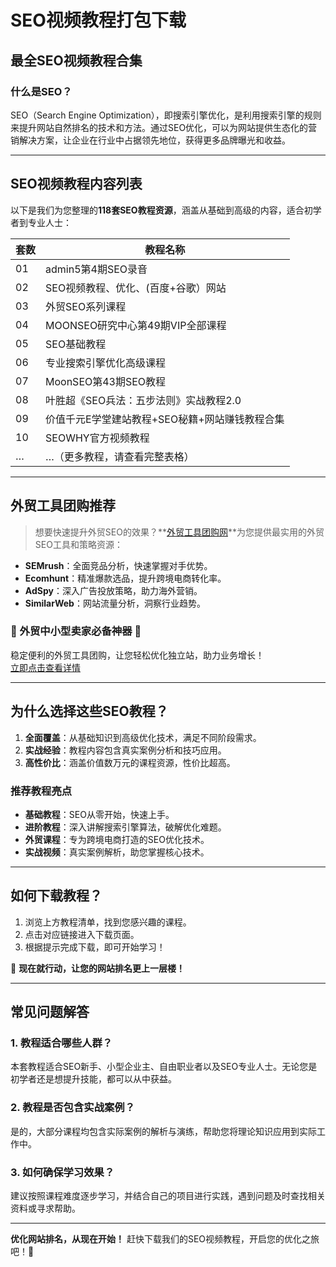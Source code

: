 # SEO视频教程打包下载

## 最全SEO视频教程合集

### 什么是SEO？

SEO（Search Engine Optimization），即搜索引擎优化，是利用搜索引擎的规则来提升网站自然排名的技术和方法。通过SEO优化，可以为网站提供生态化的营销解决方案，让企业在行业中占据领先地位，获得更多品牌曝光和收益。

---

## SEO视频教程内容列表

以下是我们为您整理的**118套SEO教程资源**，涵盖从基础到高级的内容，适合初学者到专业人士：

| 套数 | 教程名称                                                   |
| ---- | ---------------------------------------------------------- |
| 01   | admin5第4期SEO录音                                         |
| 02   | SEO视频教程、优化、(百度+谷歌）网站                        |
| 03   | 外贸SEO系列课程                                           |
| 04   | MOONSEO研究中心第49期VIP全部课程                          |
| 05   | SEO基础教程                                               |
| 06   | 专业搜索引擎优化高级课程                                   |
| 07   | MoonSEO第43期SEO教程                                      |
| 08   | 叶胜超《SEO兵法：五步法则》实战教程2.0                    |
| 09   | 价值千元E学堂建站教程+SEO秘籍+网站赚钱教程合集            |
| 10   | SEOWHY官方视频教程                                        |
| …    | …（更多教程，请查看完整表格）                             |


---

## 外贸工具团购推荐

> 想要快速提升外贸SEO的效果？**[外贸工具团购网](https://bit.ly/waimao518)**为您提供最实用的外贸SEO工具和策略资源：

- **SEMrush**：全面竞品分析，快速掌握对手优势。
- **Ecomhunt**：精准爆款选品，提升跨境电商转化率。
- **AdSpy**：深入广告投放策略，助力海外营销。
- **SimilarWeb**：网站流量分析，洞察行业趋势。

### 🌟 外贸中小型卖家必备神器 🌟  
稳定便利的外贸工具团购，让您轻松优化独立站，助力业务增长！  
[立即点击查看详情](https://bit.ly/waimao518)

---

## 为什么选择这些SEO教程？

1. **全面覆盖**：从基础知识到高级优化技术，满足不同阶段需求。
2. **实战经验**：教程内容包含真实案例分析和技巧应用。
3. **高性价比**：涵盖价值数万元的课程资源，性价比超高。

### 推荐教程亮点

- **基础教程**：SEO从零开始，快速上手。
- **进阶教程**：深入讲解搜索引擎算法，破解优化难题。
- **外贸课程**：专为跨境电商打造的SEO优化技术。
- **实战视频**：真实案例解析，助您掌握核心技术。

---

## 如何下载教程？

1. 浏览上方教程清单，找到您感兴趣的课程。
2. 点击对应链接进入下载页面。
3. 根据提示完成下载，即可开始学习！

🚀 **现在就行动，让您的网站排名更上一层楼！**

---

## 常见问题解答

### 1. 教程适合哪些人群？
本套教程适合SEO新手、小型企业主、自由职业者以及SEO专业人士。无论您是初学者还是想提升技能，都可以从中获益。

### 2. 教程是否包含实战案例？
是的，大部分课程均包含实际案例的解析与演练，帮助您将理论知识应用到实际工作中。

### 3. 如何确保学习效果？
建议按照课程难度逐步学习，并结合自己的项目进行实践，遇到问题及时查找相关资料或寻求帮助。

---

**优化网站排名，从现在开始！**
赶快下载我们的SEO视频教程，开启您的优化之旅吧！🚀
